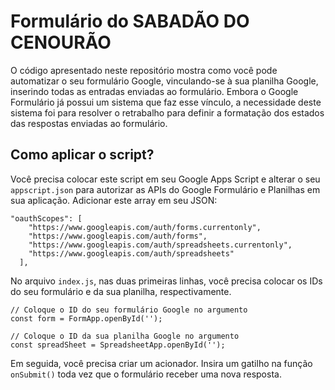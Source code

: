 # Formulário do SABADÃO DO CENOURÃO

O código apresentado neste repositório mostra como você pode automatizar o seu formulário Google, vinculando-se à sua planilha Google, inserindo todas as entradas enviadas ao formulário. Embora o Google Formulário já possui um sistema que faz esse vínculo, a necessidade deste sistema foi para resolver o retrabalho para definir a formatação dos estados das respostas enviadas ao formulário.

## Como aplicar o script?

Você precisa colocar este script em seu Google Apps Script e alterar o seu `appscript.json` para autorizar as APIs do Google Formulário e Planilhas em sua aplicação. Adicionar este array em seu JSON:

```
"oauthScopes": [
    "https://www.googleapis.com/auth/forms.currentonly",
    "https://www.googleapis.com/auth/forms",
    "https://www.googleapis.com/auth/spreadsheets.currentonly",
    "https://www.googleapis.com/auth/spreadsheets"
  ],
```

No arquivo `index.js`, nas duas primeiras linhas, você precisa colocar os IDs do seu formulário e da sua planilha, respectivamente.

```
// Coloque o ID do seu formulário Google no argumento
const form = FormApp.openById('');

// Coloque o ID da sua planilha Google no argumento
const spreadSheet = SpreadsheetApp.openById('');
```

Em seguida, você precisa criar um acionador. Insira um gatilho na função `onSubmit()` toda vez que o formulário receber uma nova resposta.